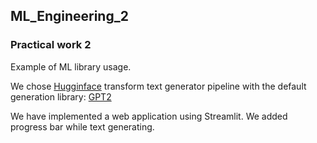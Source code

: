## ML_Engineering_2
### Practical work 2
Example of ML library usage. 

We chose [Hugginface](https://huggingface.co/docs/transformers/v4.24.0/en/main_classes/pipelines#transformers.TextGenerationPipeline) 
transform text generator pipeline with the default generation library: 
[GPT2](https://huggingface.co/gpt2)

We have implemented a web application using Streamlit. 
We added progress bar while text generating.

